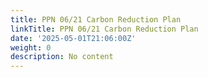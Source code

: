 ```yaml
---
title: PPN 06/21 Carbon Reduction Plan
linkTitle: PPN 06/21 Carbon Reduction Plan
date: '2025-05-01T21:06:00Z'
weight: 0
description: No content
---
```



